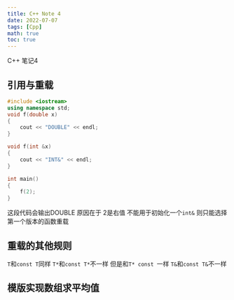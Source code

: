 ```yaml
---
title: C++ Note 4
date: 2022-07-07
tags: [Cpp]
math: true
toc: true
---
```

C++ 笔记4

<!--more-->
## 引用与重载
```cpp
#include <iostream>
using namespace std;
void f(double x)
{
    cout << "DOUBLE" << endl;
}

void f(int &x)
{
    cout << "INT&" << endl;
}

int main()
{
    f(2);
}
```
这段代码会输出DOUBLE 原因在于 2是右值 不能用于初始化一个`int&` 则只能选择第一个版本的函数重载

## 重载的其他规则
`T`和`const T`同样
`T*`和`const T*`不一样 但是和`T* const `一样
`T&`和`const T&`不一样

## 模版实现数组求平均值